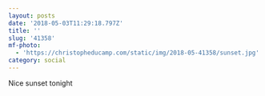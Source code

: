 ```yaml
---
layout: posts
date: '2018-05-03T11:29:18.797Z'
title: ''
slug: '41358'
mf-photo:
  - 'https://christopheducamp.com/static/img/2018-05-41358/sunset.jpg'
category: social
---
```

Nice sunset tonight

